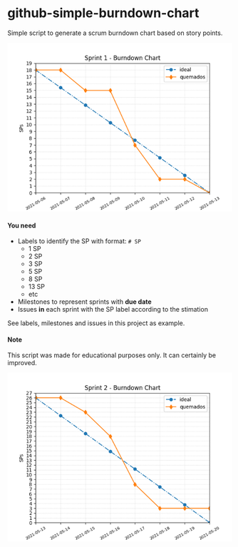 # github-simple-burndown-chart

Simple script to generate a scrum burndown chart based on story points.

![example burndown chart](sprint_1_burndown.png)

#### You need

* Labels to identify the SP with format: `# SP`
  * 1 SP
  * 2 SP
  * 3 SP
  * 5 SP
  * 8 SP
  * 13 SP
  * etc
* Milestones to represent sprints with **due date**
* Issues **in** each sprint with the SP label according to the stimation

See labels, milestones and issues in this project as example.

#### Note

This script was made for educational purposes only.
It can certainly be improved.

![example burndown chart](sprint_2_burndown.png)
